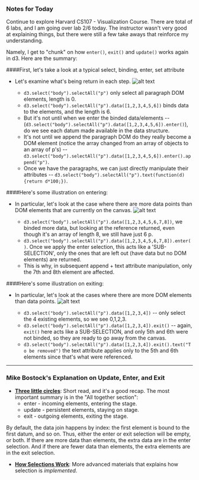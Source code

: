 ### Notes for Today

Continue to explore Harvard CS107 - Visualization Course. There are total of 6 labs, and I am going over lab 2/6 today. The instructor wasn't very good at explaining things, but there were still a few take aways that reinforce my understanding.


Namely, I get to "chunk" on how `enter()`, `exit()` and `update()` works again in d3. Here are the summary:

####First, let's take a look at a typical select, binding, enter, set attribute

* Let's examine what's being return in each step. ![alt text](https://github.com/robert8138/Calendar_Notes/blob/master/images/select_bind_enter_setAttribute_flow.png)

	* `d3.select("body").selectAll("p")` only select all paragraph DOM elements, length is 0.
	* `d3.select("body").selectAll("p").data([1,2,3,4,5,6])` binds data to the elements, and the length is 6.
	* But it's not until when we enter the binded data/elements -- (`d3.select("body").selectAll("p").data([1,2,3,4,5,6]).enter()`), do we see each datum made available in the data structure.
	* It's not until we append the paragraph DOM do they really become a DOM element (notice the array changed from an array of objects to an array of p's) -- `d3.select("body").selectAll("p").data([1,2,3,4,5,6]).enter().append("p")`.
	* Once we have the paragraphs, we can just directly manipulate their attributes -- `d3.select("body").selectAll("p").text(function(d) {return d*100;})`.

####Here's some illustration on entering:

* In particular, let's look at the case where there are more data points than DOM elements that are currently on the canvas. ![alt text](https://github.com/robert8138/Calendar_Notes/blob/master/images/enter_pointer_illustration.png)

	* `d3.select("body").selectAll("p").data([1,2,3,4,5,6,7,8])`, we binded more data, but looking at the reference returned, even though it's an array of length 8, we still have just 6 p.
	* `d3.select("body").selectAll("p").data([1,2,3,4,5,6,7,8]).enter()`. Once we apply the enter selection, this acts like a 'SUB-SELECTION', only the ones that are left out (have data but no DOM elements) are returned. 
	* This is why, in subsequent append + text attribute manipulation, only the 7th and 8th element are affected.

####Here's some illustration on exiting:

* In particular, let's look at the cases where there are more DOM elements than data points. ![alt text](https://github.com/robert8138/Calendar_Notes/blob/master/images/exit_pointer_illustration.png)

	* `d3.select("body").selectAll("p").data([1,2,3,4])` -- only select the 4 existing elements, so we see 0,1,2,3.
	* `d3.select("body").selectAll("p").data([1,2,3,4]).exit()` -- again, `exit()` here acts like a SUB-SELECTION, and only 5th and 6th were not binded, so they are ready to go away from the canvas.
	* `d3.select("body").selectAll("p").data([1,2,3,4]).exit().text("To be removed")` the text attribute applies only to the 5th and 6th elements since that's what were referenced.

---
### Mike Bostock's Explanation on Update, Enter, and Exit

* [**Three little circles**](http://bost.ocks.org/mike/circles/): Short read, and it's a good recap. The most important summary is in the "All together section":
	* enter - incoming elements, entering the stage.
	* update - persistent elements, staying on stage.
	* exit - outgoing elements, exiting the stage.


By default, the data join happens by index: the first element is bound to the first datum, and so on. Thus, either the enter or exit selection will be empty, or both. If there are more data than elements, the extra data are in the enter selection. And if there are fewer data than elements, the extra elements are in the exit selection.


* [**How Selections Work**](http://bost.ocks.org/mike/selection/): More advanced materials that explains how selection is _implemented_.